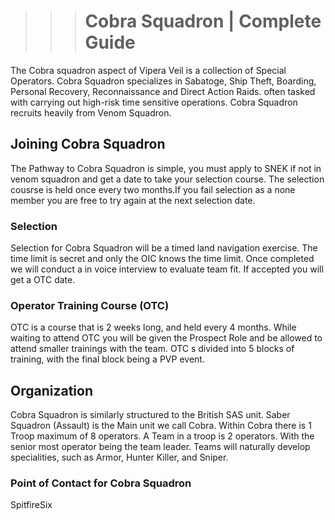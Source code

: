 >>># Cobra Squadron  | Complete Guide

The Cobra squadron aspect of Vipera Veil is a collection of Special Operators. Cobra Squadron specializes in Sabatoge, Ship Theft, Boarding, Personal Recovery, Reconnaissance and Direct Action Raids. often tasked with carrying out high-risk time sensitive operations. Cobra Squadron recruits heavily from Venom Squadron.

## Joining Cobra Squadron
The Pathway to Cobra Squadron is simple, you must apply to SNEK if not in venom squadron and get a date to take your selection course. The selection cousrse is held once every two months.If you fail selection as a none member you are free to try again at the next selection date.

### Selection 
Selection for Cobra Squadron will be a timed land navigation exercise. The time limit is secret and only the OIC knows the time limit. Once completed we will conduct a in voice interview to evaluate team fit. If accepted you will get a OTC date. 

### Operator Training Course (OTC)
OTC is a course that is 2 weeks long, and held every 4 months. While waiting to attend OTC you will be given the Prospect Role and be allowed to attend smaller trainings with the team. OTC s divided into 5 blocks of training, with the final block being a PVP event. 

## Organization
Cobra Squadron is similarly structured to the British SAS unit.
 Saber Squadron (Assault) is the Main unit we call Cobra. Within Cobra there is 1 Troop maximum of 8 operators. A Team in a troop is 2 operators. With the senior most operator being the team leader. Teams will naturally develop specialities, such as Armor, Hunter Killer, and Sniper. 

 ### Point of Contact for Cobra Squadron 
 SpitfireSix 